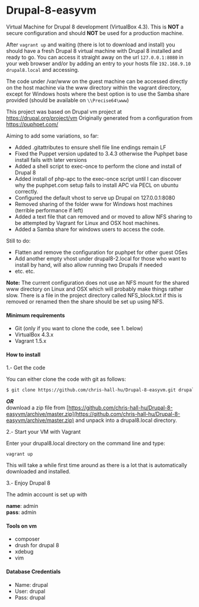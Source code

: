 Drupal-8-easyvm
================

Virtual Machine for Drupal 8 development (VirtualBox 4.3). This is **NOT** a secure configuration and should **NOT** be used for a production machine.

After ```vagrant up``` and waiting (there is lot to download and install) you should have a fresh Drupal 8 virtual machine with Drupal 8 installed and ready to go. You can access it straight away on the url ```127.0.0.1:8080``` in your web browser and/or by adding an entry to your hosts file ```192.168.9.10 drupal8.local``` and accessing.

The code under /var/www on the guest machine can be accessed directly on the host machine via the www directory within the vagrant directory, except for Windows hosts where the best option is to use the Samba share provided (should be available on ```\\Precise64\www```)

This project was based on Drupal vm project at https://drupal.org/project/vm
Originally generated from a configuration from https://puphpet.com/

Aiming to add some variations, so far:

* Added .gitattributes to ensure shell file line endings remain LF
* Fixed the Puppet version updated to 3.4.3 otherwise the Puphpet base install fails with later versions
* Added a shell script to exec-once to perform the clone and install of Drupal 8
* Added install of php-apc to the exec-once script until I can discover why the puphpet.com setup fails to install APC via PECL on ubuntu correctly.
* Configured the default vhost to serve up Drupal on 127.0.0.1:8080
* Removed sharing of the folder www for Windows host machines (terrible performance if left)
* Added a text file that can removed and or moved to allow NFS sharing to be attempted by Vagrant for Linux and OSX host machines.
* Added a Samba share for windows users to access the code.

Still to do:
* Flatten and remove the configuration for puphpet for other guest OSes
* Add another empty vhost under drupal8-2.local for those who want to install by hand, will also allow running two Drupals if needed
* etc. etc.

**Note:** The current configuration does not use an NFS mount for the shared www directory on Linux and OSX which will probably make things rather slow. There is a file in the project directory called NFS_block.txt if this is removed or renamed then the share should be set up using NFS.

#### Minimum requirements
* Git (only if you want to clone the code, see 1. below)
* VirtualBox 4.3.x
* Vagrant 1.5.x

#### How to install

1.- Get the code

You can either clone the code with git as follows:
```bash
$ git clone https://github.com/chris-hall-hu/Drupal-8-easyvm.git drupal8.local
```  
**_OR_**  
download a zip file from [https://github.com/chris-hall-hu/Drupal-8-easyvm/archive/master.zip](https://github.com/chris-hall-hu/Drupal-8-easyvm/archive/master.zip) and unpack into a drupal8.local directory.

2.- Start your VM with Vagrant

Enter your drupal8.local directory on the command line and type:

```
vagrant up
```
This will take a while first time around as there is a lot that is automatically downloaded and installed.

3.- Enjoy Drupal 8

The admin account is set up with

**name**: admin  
**pass**: admin

#### Tools on vm
* composer
* drush for drupal 8
* xdebug
* vim

#### Database Credentials
* Name: drupal
* User: drupal
* Pass: drupal


